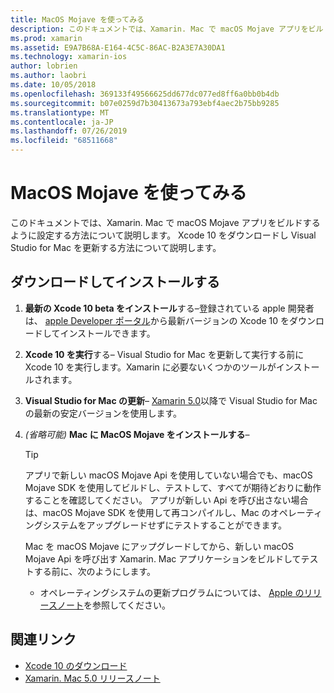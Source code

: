 ```yaml
---
title: MacOS Mojave を使ってみる
description: このドキュメントでは、Xamarin. Mac で macOS Mojave アプリをビルドするように設定する方法について説明します。 Xcode 10 をダウンロードし Visual Studio for Mac を更新する方法について説明します。
ms.prod: xamarin
ms.assetid: E9A7B68A-E164-4C5C-86AC-B2A3E7A30DA1
ms.technology: xamarin-ios
author: lobrien
ms.author: laobri
ms.date: 10/05/2018
ms.openlocfilehash: 369133f49566625dd677dc077ed8ff6a0bb0b4db
ms.sourcegitcommit: b07e0259d7b30413673a793ebf4aec2b75bb9285
ms.translationtype: MT
ms.contentlocale: ja-JP
ms.lasthandoff: 07/26/2019
ms.locfileid: "68511668"
---
```

# <a name="get-started-with-macos-mojave"></a>MacOS Mojave を使ってみる

このドキュメントでは、Xamarin. Mac で macOS Mojave アプリをビルドするように設定する方法について説明します。 Xcode 10 をダウンロードし Visual Studio for Mac を更新する方法について説明します。

## <a name="download-and-install"></a>ダウンロードしてインストールする

1. **最新の Xcode 10 beta をインストール**する–登録されている apple 開発者は、 [apple Developer ポータル](https://developer.apple.com/download/)から最新バージョンの Xcode 10 をダウンロードしてインストールできます。

2. **Xcode 10 を実行**する– Visual Studio for Mac を更新して実行する前に Xcode 10 を実行します。Xamarin に必要ないくつかのツールがインストールされます。

3. **Visual Studio for Mac の更新**– [Xamarin 5.0](https://github.com/xamarin/release-notes-archive/blob/master/release-notes/mac/xamarin.mac_5/xamarin.mac_5.0.md)以降で Visual Studio for Mac の最新の安定バージョンを使用します。

4. _(省略可能)_ **Mac に MacOS Mojave をインストールする**–

   > [!TIP]
   > アプリで新しい macOS Mojave Api を使用していない場合でも、macOS Mojave SDK を使用してビルドし、テストして、すべてが期待どおりに動作することを確認してください。 アプリが新しい Api を呼び出さない場合は、macOS Mojave SDK を使用して再コンパイルし、Mac のオペレーティングシステムをアップグレードせずにテストすることができます。
   >
   > Mac を macOS Mojave にアップグレードしてから、新しい macOS Mojave Api を呼び出す Xamarin. Mac アプリケーションをビルドしてテストする前に、次のようにします。
   >
   > - オペレーティングシステムの更新プログラムについては、 [Apple のリリースノート](https://developer.apple.com/download/)を参照してください。

## <a name="related-links"></a>関連リンク

- [Xcode 10 のダウンロード](https://developer.apple.com/download/)
- [Xamarin. Mac 5.0 リリースノート](https://docs.microsoft.com/xamarin/mac/release-notes/5/5.0/)
